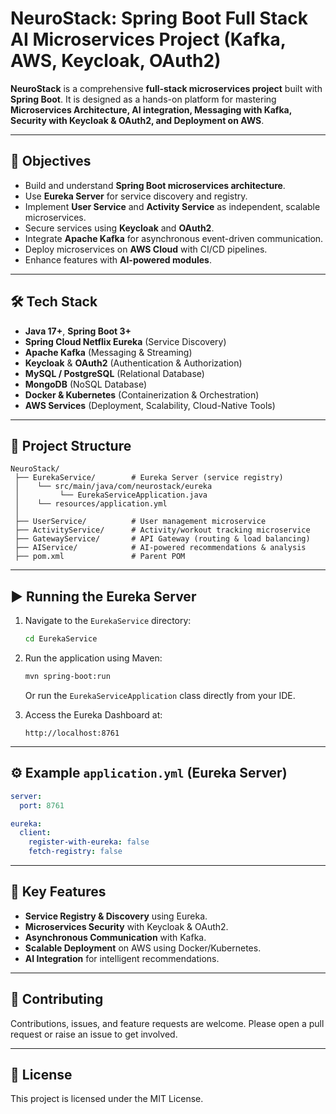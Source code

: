 # NeuroStack: Spring Boot Full Stack AI Microservices Project (Kafka, AWS, Keycloak, OAuth2)

**NeuroStack** is a comprehensive **full-stack microservices project** built with **Spring Boot**.
It is designed as a hands-on platform for mastering **Microservices Architecture, AI integration, Messaging with Kafka, Security with Keycloak & OAuth2, and Deployment on AWS**.

---

## 🎯 Objectives

* Build and understand **Spring Boot microservices architecture**.
* Use **Eureka Server** for service discovery and registry.
* Implement **User Service** and **Activity Service** as independent, scalable microservices.
* Secure services using **Keycloak** and **OAuth2**.
* Integrate **Apache Kafka** for asynchronous event-driven communication.
* Deploy microservices on **AWS Cloud** with CI/CD pipelines.
* Enhance features with **AI-powered modules**.

---

## 🛠 Tech Stack

* **Java 17+**, **Spring Boot 3+**
* **Spring Cloud Netflix Eureka** (Service Discovery)
* **Apache Kafka** (Messaging & Streaming)
* **Keycloak** & **OAuth2** (Authentication & Authorization)
* **MySQL / PostgreSQL** (Relational Database)
* **MongoDB** (NoSQL Database)
* **Docker & Kubernetes** (Containerization & Orchestration)
* **AWS Services** (Deployment, Scalability, Cloud-Native Tools)

---

## 📂 Project Structure

```
NeuroStack/
 ├── EurekaService/        # Eureka Server (service registry)
 │    └── src/main/java/com/neurostack/eureka
 │         └── EurekaServiceApplication.java
 │    └── resources/application.yml
 │
 ├── UserService/          # User management microservice
 ├── ActivityService/      # Activity/workout tracking microservice
 ├── GatewayService/       # API Gateway (routing & load balancing)
 ├── AIService/            # AI-powered recommendations & analysis
 ├── pom.xml               # Parent POM
```

---

## ▶️ Running the Eureka Server

1. Navigate to the `EurekaService` directory:

   ```bash
   cd EurekaService
   ```

2. Run the application using Maven:

   ```bash
   mvn spring-boot:run
   ```

   Or run the `EurekaServiceApplication` class directly from your IDE.

3. Access the Eureka Dashboard at:

   ```
   http://localhost:8761
   ```

---

## ⚙️ Example `application.yml` (Eureka Server)

```yaml
server:
  port: 8761

eureka:
  client:
    register-with-eureka: false
    fetch-registry: false
```

---

## 🚀 Key Features

* **Service Registry & Discovery** using Eureka.
* **Microservices Security** with Keycloak & OAuth2.
* **Asynchronous Communication** with Kafka.
* **Scalable Deployment** on AWS using Docker/Kubernetes.
* **AI Integration** for intelligent recommendations.

---

## 🤝 Contributing

Contributions, issues, and feature requests are welcome. Please open a pull request or raise an issue to get involved.

---

## 📄 License

This project is licensed under the MIT License.
